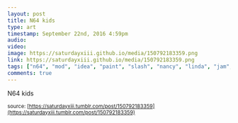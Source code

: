 ```yaml
---
layout: post
title: N64 kids
type: art
timestamp: September 22nd, 2016 4:59pm
audio: 
video: 
image: https://saturdayxiii.github.io/media/150792183359.png
link: https://saturdayxiii.github.io/media/150792183359.png
tags: ["n64", "mod", "idea", "paint", "slash", "nancy", "linda", "jam", "art"]
comments: true
---
```

N64 kids
 
  
<small>source: [https://saturdayxiii.tumblr.com/post/150792183359](https://saturdayxiii.tumblr.com/post/150792183359)</small>